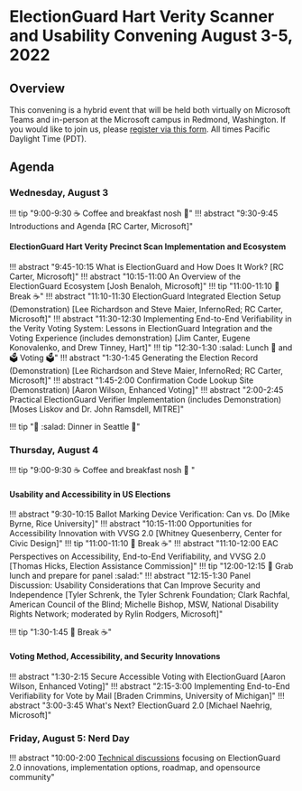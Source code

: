 # ElectionGuard Hart Verity Scanner and Usability Convening August 3-5, 2022

## Overview

This convening is a hybrid event that will be held both virtually on Microsoft Teams and in-person at the Microsoft campus in Redmond, Washington. If you would like to join us, please [register via this form](https://form.jotform.com/221867238031151). All times Pacific Daylight Time (PDT).

## Agenda

### Wednesday, August 3

!!! tip "9:00-9:30  :coffee: Coffee and breakfast nosh :doughnut:"
!!! abstract "9:30-9:45 Introductions and Agenda [RC Carter, Microsoft]"

#### ElectionGuard Hart Verity Precinct Scan Implementation and Ecosystem

!!! abstract "9:45-10:15 What is ElectionGuard and How Does It Work?  [RC Carter, Microsoft]"
!!! abstract "10:15-11:00 An Overview of the ElectionGuard Ecosystem [Josh Benaloh, Microsoft]"
!!! tip "11:00-11:10 :doughnut: Break :coffee:"
!!! abstract "11:10-11:30 ElectionGuard Integrated Election Setup (Demonstration) [Lee Richardson and  Steve Maier, InfernoRed; RC Carter, Microsoft]"
!!! abstract "11:30-12:30 Implementing End-to-End Verifiability in the Verity Voting System: Lessons in ElectionGuard Integration and the Voting Experience (includes demonstration) [Jim Canter, Eugene Konovalenko, and Drew Tinney, Hart]"
!!! tip "12:30-1:30 :salad:  Lunch  :pizza: and :ballot_box: Voting :ballot_box:"
!!! abstract "1:30-1:45 Generating the Election Record (Demonstration) [Lee Richardson and  Steve Maier, InfernoRed; RC Carter, Microsoft]"
!!! abstract "1:45-2:00 Confirmation Code Lookup Site (Demonstration) [Aaron Wilson, Enhanced Voting]"
!!! abstract "2:00-2:45 Practical ElectionGuard Verifier Implementation (includes Demonstration)[Moses Liskov and Dr. John Ramsdell, MITRE]"

!!! tip ":spaghetti: :salad: Dinner in Seattle :wine_glass:"

### Thursday, August 4

!!! tip "9:00-9:30  :coffee:  Coffee and breakfast nosh :doughnut: "

#### Usability and Accessibility in US Elections

!!! abstract "9:30-10:15 Ballot Marking Device Verification: Can vs. Do [Mike Byrne, Rice University]"
!!! abstract "10:15-11:00 Opportunities for Accessibility Innovation with VVSG 2.0 [Whitney Quesenberry, Center for Civic Design]"
!!! tip "11:00-11:10 :doughnut: Break :coffee:"
!!! abstract "11:10-12:00 EAC Perspectives on Accessibility, End-to-End Verifiability, and VVSG 2.0 [Thomas Hicks, Election Assistance Commission]"
!!! tip "12:00-12:15 :pizza: Grab lunch and prepare for panel :salad:"
!!! abstract "12:15-1:30 Panel Discussion: Usability Considerations that Can Improve Security and Independence [Tyler Schrenk, the Tyler Schrenk Foundation; Clark Rachfal, American Council of the Blind; Michelle Bishop, MSW, National Disability Rights Network; moderated by Rylin Rodgers, Microsoft]"

!!! tip "1:30-1:45 :doughnut: Break :coffee:"

#### Voting Method, Accessibility, and Security Innovations

!!! abstract "1:30-2:15 Secure Accessible Voting with ElectionGuard [Aaron Wilson, Enhanced Voting]"
!!! abstract "2:15-3:00 Implementing End-to-End Verifiability for Vote by Mail [Braden Crimmins, University of Michigan]"
!!! abstract "3:00-3:45 What's Next? ElectionGuard 2.0 [Michael Naehrig, Microsoft]"

### Friday, August 5: Nerd Day

!!! abstract "10:00-2:00 [Technical discussions](https://docs.google.com/document/d/1GC7A4j2dkkOzX-yhDg_IzJ64cOZQZjR9FPWF5COJq54/edit#heading=h.kxvinmghkvur) focusing on ElectionGuard 2.0 innovations, implementation options, roadmap, and opensource community"
